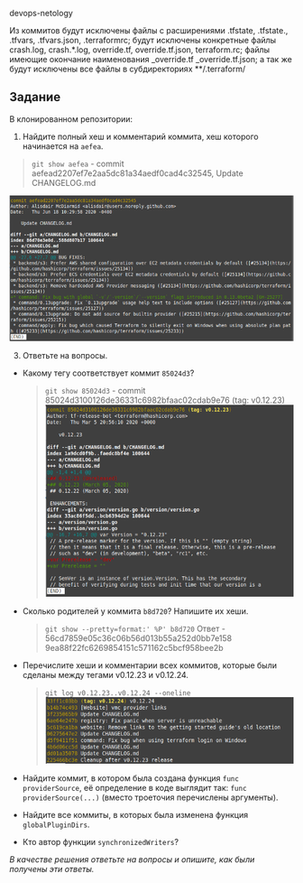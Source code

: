 devops-netology

Из коммитов будут исключены файлы с расширениями .tfstate, .tfstate., .tfvars, .tfvars.json, .terraformrc;
будут исключены конкретные файлы crash.log, crash.*.log, override.tf, override.tf.json, terraform.rc; 
файлы имеющие окончание наименования _override.tf  _override.tf.json;
а так же будут исключены все файлы в субдиректориях **/.terraform/

## Задание

В клонированном репозитории:

1. Найдите полный хеш и комментарий коммита, хеш которого начинается на `aefea`. 

  > `git show aefea` - commit aefead2207ef7e2aa5dc81a34aedf0cad4c32545, Update CHANGELOG.md

  ![](https://github.com/Dmitriy-Chemezov/devops-netology/blob/main/0.png)

3. Ответьте на вопросы.

* Какому тегу соответствует коммит `85024d3`?

  > `git show 85024d3` - commit 85024d3100126de36331c6982bfaac02cdab9e76 (tag: v0.12.23)
  ![](https://github.com/Dmitriy-Chemezov/devops-netology/blob/main/1.png)

* Сколько родителей у коммита `b8d720`? Напишите их хеши.

  > `git show --pretty=format:' %P' b8d720`
  > Ответ - 56cd7859e05c36c06b56d013b55a252d0bb7e158  9ea88f22fc6269854151c571162c5bcf958bee2b

* Перечислите хеши и комментарии всех коммитов, которые были сделаны между тегами  v0.12.23 и v0.12.24.

  > `git log v0.12.23..v0.12.24 --oneline`
  ![](https://github.com/Dmitriy-Chemezov/devops-netology/blob/main/2.png)

* Найдите коммит, в котором была создана функция `func providerSource`, её определение в коде выглядит так: `func providerSource(...)` (вместо троеточия перечислены аргументы).

  

* Найдите все коммиты, в которых была изменена функция `globalPluginDirs`.
* Кто автор функции `synchronizedWriters`? 

*В качестве решения ответьте на вопросы и опишите, как были получены эти ответы.*
